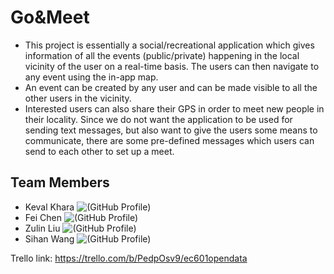 # Go&Meet

* This project is essentially a social/recreational application which gives information of all the events (public/private) happening in the local vicinity of the user on a real-time basis. The users can then navigate to any event using the in-app map. 
* An event can be created by any user and can be made visible to all the other users in the vicinity. 
* Interested users can also share their GPS in order to meet new people in their locality. Since we do not want the application to be used for sending text messages, but also want to give the users some means to communicate, there are some pre-defined messages which users can send to each other to set up a meet.

## Team Members

* Keval Khara ![(GitHub Profile)](https://github.com/kev5)
* Fei Chen ![(GitHub Profile)](https://github.com/nantongchenfei) 
* Zulin Liu ![(GitHub Profile)](https://github.com/liuzulin)
* Sihan Wang ![(GitHub Profile)](https://github.com/shwang95)

Trello link: https://trello.com/b/PedpOsv9/ec601opendata
